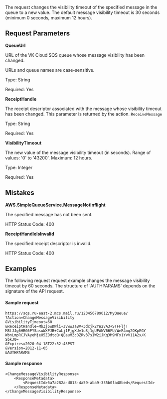 The request changes the visibility timeout of the specified message in the queue to a new value. The default message visibility timeout is 30 seconds (minimum 0 seconds, maximum 12 hours).

## Request Parameters

**QueueUrl**

URL of the VK Cloud SQS queue whose message visibility has been changed.

URLs and queue names are case-sensitive.

Type: String

Required: Yes

**ReceiptHandle**

The receipt descriptor associated with the message whose visibility timeout has been changed. This parameter is returned by the action. `ReceiveMessage`

Type: String

Required: Yes

**VisibilityTimeout**

The new value of the message visibility timeout (in seconds). Range of values: '0' to '43200'. Maximum: 12 hours.

Type: Integer

Required: Yes

## Mistakes

**AWS.SimpleQueueService.MessageNotInflight**

The specified message has not been sent.

HTTP Status Code: 400

**ReceiptHandleIsInvalid**

The specified receipt descriptor is invalid.

HTTP Status Code: 400

## Examples

The following request request example changes the message visibility timeout by 60 seconds. The structure of 'AUTHPARAMS' depends on the signature of the API request.

#### Sample request

```
https://sqs.ru-east-2.mcs.mail.ru/123456789012/MyQueue/
?Action=ChangeMessageVisibility
&VisibilityTimeout=60
&ReceiptHandle=MbZj6wDWli+JvwwJaBV+3dcjk2YW2vA3+STFFljT
M8tJJg6HRG6PYSasuWXPJB+CwLj1FjgXUv1uSj1gUPAWV66FU/WeR4mq2OKpEGY
WbnLmpRCJVAyeMjeU5ZBdtcQ+QEauMZc8ZRv37sIW2iJKq3M9MFx1YvV11A2x/K
SbkJ0=
&Expires=2020-04-18T22:52:43PST
&Version=2012-11-05
&AUTHPARAMS
```

#### Sample response

```
<ChangeMessageVisibilityResponse>
    <ResponseMetadata>
        <RequestId>6a7a282a-d013-4a59-aba9-335b0fa48bed</RequestId>
    </ResponseMetadata>
</ChangeMessageVisibilityResponse>
```
